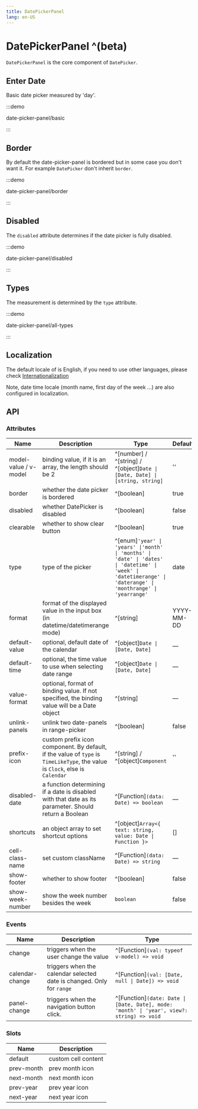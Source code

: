 ```yaml
---
title: DatePickerPanel
lang: en-US
---
```


# DatePickerPanel ^(beta)

`DatePickerPanel` is the core component of `DatePicker`.

## Enter Date

Basic date picker measured by 'day'.

:::demo

date-picker-panel/basic

:::

## Border

By default the date-picker-panel is bordered but in some case you don't want it.
For example `DatePicker` don't inherit `border`.

:::demo

date-picker-panel/border

:::

## Disabled

The `disabled` attribute determines if the date picker is fully disabled.

:::demo

date-picker-panel/disabled

:::

## Types

The measurement is determined by the `type` attribute.

:::demo

date-picker-panel/all-types

:::

## Localization

The default locale of is English, if you need to use other languages, please check [Internationalization](/en-US/guide/i18n)

Note, date time locale (month name, first day of the week ...) are also configured in localization.

## API

### Attributes

| Name                  | Description                                                                                                                  | Type                                                                                                                                                           | Default    |
| --------------------- | ---------------------------------------------------------------------------------------------------------------------------- | -------------------------------------------------------------------------------------------------------------------------------------------------------------- | ---------- |
| model-value / v-model | binding value, if it is an array, the length should be 2                                                                     | ^[number] / ^[string] / ^[object]`Date \| [Date, Date] \| [string, string]`                                                                                    | ''         |
| border                | whether the date picker is bordered                                                                                          | ^[boolean]                                                                                                                                                     | true       |
| disabled              | whether DatePicker is disabled                                                                                               | ^[boolean]                                                                                                                                                     | false      |
| clearable             | whether to show clear button                                                                                                 | ^[boolean]                                                                                                                                                     | true       |
| type                  | type of the picker                                                                                                           | ^[enum]`'year' \| 'years' \|'month' \| 'months' \| 'date' \| 'dates' \| 'datetime' \| 'week' \| 'datetimerange' \| 'daterange' \| 'monthrange' \| 'yearrange'` | date       |
| format                | format of the displayed value in the input box (in datetime/datetimerange mode)                                              | ^[string]                                                                                                                                                      | YYYY-MM-DD |
| default-value         | optional, default date of the calendar                                                                                       | ^[object]`Date \| [Date, Date]`                                                                                                                                | —          |
| default-time          | optional, the time value to use when selecting date range                                                                    | ^[object]`Date \| [Date, Date]`                                                                                                                                | —          |
| value-format          | optional, format of binding value. If not specified, the binding value will be a Date object                                 | ^[string]                                                                                                                                                      | —          |
| unlink-panels         | unlink two date-panels in range-picker                                                                                       | ^[boolean]                                                                                                                                                     | false      |
| prefix-icon           | custom prefix icon component. By default, if the value of `type` is `TimeLikeType`, the value is `Clock`, else is `Calendar` | ^[string] / ^[object]`Component`                                                                                                                               | ''         |
| disabled-date         | a function determining if a date is disabled with that date as its parameter. Should return a Boolean                        | ^[Function]`(data: Date) => boolean`                                                                                                                           | —          |
| shortcuts             | an object array to set shortcut options                                                                                      | ^[object]`Array<{ text: string, value: Date \| Function }>`                                                                                                    | []         |
| cell-class-name       | set custom className                                                                                                         | ^[Function]`(data: Date) => string`                                                                                                                            | —          |
| show-footer           | whether to show footer                                                                                                       | ^[boolean]                                                                                                                                                     | false      |
| show-week-number      | show the week number besides the week                                                                                        | `boolean`                                                                                                                                                      | false      |

### Events

| Name            | Description                                                           | Type                                                                                      |
| --------------- | --------------------------------------------------------------------- | ----------------------------------------------------------------------------------------- |
| change          | triggers when the user change the value                               | ^[Function]`(val: typeof v-model) => void`                                                |
| calendar-change | triggers when the calendar selected date is changed. Only for `range` | ^[Function]`(val: [Date, null \| Date]) => void`                                          |
| panel-change    | triggers when the navigation button click.                            | ^[Function]`(date: Date \| [Date, Date], mode: 'month' \| 'year', view?: string) => void` |

### Slots

| Name       | Description         |
| ---------- | ------------------- |
| default    | custom cell content |
| prev-month | prev month icon     |
| next-month | next month icon     |
| prev-year  | prev year icon      |
| next-year  | next year icon      |
